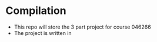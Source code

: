 # Compilation
- This repo will store the 3 part project for course 046266
- The project is written in